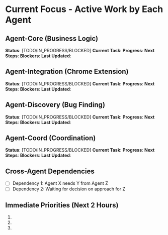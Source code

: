 # Current Focus - Active Work by Each Agent

## Agent-Core (Business Logic)

**Status**: [TODO/IN_PROGRESS/BLOCKED]
**Current Task**:
**Progress**:
**Next Steps**:
**Blockers**:
**Last Updated**:

## Agent-Integration (Chrome Extension)

**Status**: [TODO/IN_PROGRESS/BLOCKED]
**Current Task**:
**Progress**:
**Next Steps**:
**Blockers**:
**Last Updated**:

## Agent-Discovery (Bug Finding)

**Status**: [TODO/IN_PROGRESS/BLOCKED]
**Current Task**:
**Progress**:
**Next Steps**:
**Blockers**:
**Last Updated**:

## Agent-Coord (Coordination)

**Status**: [TODO/IN_PROGRESS/BLOCKED]
**Current Task**:
**Progress**:
**Next Steps**:
**Blockers**:
**Last Updated**:

## Cross-Agent Dependencies

- [ ] Dependency 1: Agent X needs Y from Agent Z
- [ ] Dependency 2: Waiting for decision on approach for Z

## Immediate Priorities (Next 2 Hours)

1.
2.
3.
